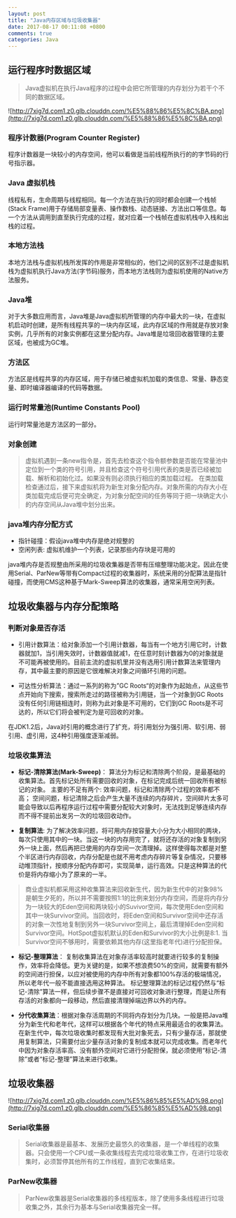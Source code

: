 ```yaml
---
layout: post
title: "Java内存区域与垃圾收集器"
date: 2017-08-17 00:11:08 +0800
comments: true
categories: Java
---
```


## 运行程序时数据区域

> Java虚拟机在执行Java程序的过程中会把它所管理的内存划分为若干个不同的数据区域。

![http://7xig7d.com1.z0.glb.clouddn.com/%E5%88%86%E5%8C%BA.png](http://7xig7d.com1.z0.glb.clouddn.com/%E5%88%86%E5%8C%BA.png)

### 程序计数器(Program Counter Register)
程序计数器是一块较小的内存空间，他可以看做是当前线程所执行的的字节码的行号指示器。

### Java 虚拟机栈
线程私有，生命周期与线程相同。每一个方法在执行的同时都会创建一个栈帧(Stack Frame)用于存储局部变量表、操作数栈、动态链接、方法出口等信息。每一个方法从调用到直至执行完成的过程，就对应着一个栈帧在虚拟机栈中入栈和出栈的过程。

### 本地方法栈
本地方法栈与虚拟机栈所发挥的作用是非常相似的，他们之间的区别不过是虚拟机栈为虚拟机执行Java方法(字节码)服务，而本地方法栈则为虚拟机使用的Native方法服务。

### Java堆
对于大多数应用而言，Java堆是Java虚拟机所管理的内存中最大的一块，在虚拟机启动时创建，是所有线程共享的一块内存区域，此内存区域的作用就是存放对象实例，几乎所有的对象实例都在这里分配内存。Java堆是垃圾回收器管理的主要区域，也被成为GC堆。

### 方法区
方法区是线程共享的内存区域，用于存储已被虚拟机加载的类信息、常量、静态变量、即时编译器编译的代码等数据。

### 运行时常量池(Runtime Constants Pool)
运行时常量池是方法区的一部分。


### 对象创建

> 虚拟机遇到一条new指令是，首先去检查这个指令额参数是否能在常量池中定位到一个类的符号引用，并且检查这个符号引用代表的类是否已经被加载、解析和初始化过。如果没有则必须执行相应的类加载过程。
在类加载检查通过后，接下来虚拟机将为新生对象分配内存。对象所需的内存大小在类加载完成后便可完全确定，为对象分配空间的任务等同于把一块确定大小的内存空间从Java堆中划分出来。

### java堆内存分配方式
+ 指针碰撞：假设java堆中内存是绝对规整的
+ 空闲列表:  虚拟机维护一个列表，记录那些内存块是可用的

java堆内存是否规整由所采用的垃圾收集器是否带有压缩整理功能决定。因此在使用Serial、ParNew等带有Compact过程的收集器时，系统采用的分配算法是指针碰撞，而使用CMS这种基于Mark-Sweep算法的收集器，通常采用空闲列表。


## 垃圾收集器与内存分配策略

### 判断对象是否存活
+ 引用计数算法：给对象添加一个引用计数器，每当有一个地方引用它时，计数器就加1，当引用失效时，计数器值就减1，在任意时刻计数器为0的对象就是不可能再被使用的。目前主流的虚拟机里并没有选用引用计数算法来管理内存，其中最主要的原因是它很难解决对象之间循环引用的问题。

+ 可达性分析算法：通过一系列的称为”GC Roots“的对象作为起始点，从这些节点开始向下搜索，搜索所走过的路径被称为引用链，当一个对象到GC Roots没有任何引用链相连时，则称为此对象是不可用的，它们到GC Roots是不可达的，所以它们将会被判定为是可回收的对象。

在JDK1.2后，Java对引用的概念进行了扩充，将引用划分为强引用、软引用、弱引用、虚引用，这4种引用强度逐渐减弱。

### 垃圾收集算法
+  **标记-清除算法(Mark-Sweep)**： 算法分为标记和清除两个阶段，是最基础的收集算法。首先标记处所有需要回收的对象，在标记完成后统一回收所有被标记的对象。
主要的不足有两个:
效率问题，标记和清除两个过程的效率都不高；
空间问题，标记清除之后会产生大量不连续的内存碎片，空间碎片太多可能会导致以后再程序运行过程中需要分配较大对象时，无法找到足够连续内存而不得不提前出发另一次的垃圾回收动作。

+ **复制算法**: 为了解决效率问题，将可用内存按容量大小分为大小相同的两块，每次只使用其中的一块。当这一块的内存用完了，就将还存活的对象复制到另外一块上面，然后再把已使用的内存空间一次清理掉。这样使得每次都是对整个半区进行内存回收，内存分配是也就不用考虑内存碎片等复杂情况，只要移动堆顶指针，按顺序分配内存即可，实现简单，运行高效。只是这种算法的代价是将内存缩小为了原来的一半。

> 商业虚拟机都采用这种收集算法来回收新生代，因为新生代中的对象98%是朝生夕死的，所以并不需要按照1:1的比例来划分内存空间，而是将内存分为一块较大的Eden空间和两块较小的Suvivor空间，每次使用Eden空间和其中一块Survivor空间。当回收时，将Eden空间和Survivor空间中还存活的对象一次性地复制到另外一块Survivor空间上，最后清理掉Eden空间和Survivor空间。HotSpot虚拟机默认的Eden和Survivor的大小比例是8:1.
当Survivor空间不够用时，需要依赖其他内存(这里指老年代)进行分配担保。


+ **标记-整理算法**： 复制收集算法在对象存活率较高时就要进行较多的复制操作，效率将会降低。更为关键的是，如果不想浪费50%的空间，就需要有额外的空间进行担保，以应对被使用的内存中所有对象都100%存活的极端情况，所以老年代一般不能直接选用这种算法。
标记整理算法的标记过程仍然与“标记-清除”算法一样，但后续步骤不是直接对可回收对象进行整理，而是让所有存活的对象都向一段移动，然后直接清理掉端边界以外的内存。

+ **分代收集算法**：根据对象存活周期的不同将内存划分为几块。一般是把Java堆分为新生代和老年代，这样可以根据各个年代的特点采用最适合的收集算法。
在新生代中，每次垃圾收集时都发现有大批对象死去，只有少量存活，那就使用复制算法，只需要付出少量存活对象的复制成本就可以完成收集。而老年代中因为对象存活率高、没有额外空间对它进行分配担保，就必须使用“标记-清除”或者“标记-整理”算法来进行收集。

## 垃圾收集器
![http://7xig7d.com1.z0.glb.clouddn.com/%E5%86%85%E5%AD%98.png](http://7xig7d.com1.z0.glb.clouddn.com/%E5%86%85%E5%AD%98.png)

### Serial收集器
> Serial收集器是最基本、发展历史最悠久的收集器，是一个单线程的收集器。只会使用一个CPU或一条收集线程去完成垃圾收集工作，在进行垃圾收集时，必须暂停其他所有的工作线程，直到它收集结束。

### ParNew收集器
> ParNew收集器是Serial收集器的多线程版本，除了使用多条线程进行垃圾收集之外，其余行为基本与Serial收集器完全一样。
